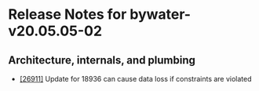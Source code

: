 
# Release Notes for bywater-v20.05.05-02

## Architecture, internals, and plumbing

- [[26911]](http://bugs.koha-community.org/bugzilla3/show_bug.cgi?id=26911) Update for 18936 can cause data loss if constraints are violated


